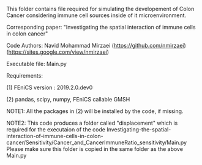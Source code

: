 This folder contains file required for simulating the developement of Colon Cancer considering immune cell sources inside of it microenvironment.

Corresponding paper: "Investigating the spatial interaction of immune cells in colon cancer"

Code Authors: Navid Mohammad Mirzaei (https://github.com/nmirzaei) (https://sites.google.com/view/nmirzaei)

Executable file: Main.py

Requirements:

(1) FEniCS version : 2019.2.0.dev0

(2) pandas, scipy, numpy, FEniCS callable GMSH

NOTE1: All the packages in (2) will be installed by the code, if missing.

NOTE2: This code produces a folder called "displacement" which is required for the executaion of the code 
Investigating-the-spatial-interaction-of-immune-cells-in-colon-cancer/Sensitivity/Cancer_and_CancerImmuneRatio_sensitivity/Main.py
Please make sure this folder is copied in the same folder as the above Main.py

        
